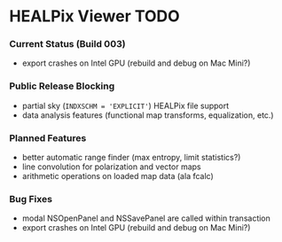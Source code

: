 # HEALPix Viewer TODO

### Current Status (Build 003)

- export crashes on Intel GPU (rebuild and debug on Mac Mini?)

### Public Release Blocking

- partial sky (`INDXSCHM = 'EXPLICIT'`) HEALPix file support
- data analysis features (functional map transforms, equalization, etc.)

### Planned Features

- better automatic range finder (max entropy, limit statistics?)
- line convolution for polarization and vector maps
- arithmetic operations on loaded map data (ala fcalc)

### Bug Fixes

- modal NSOpenPanel and NSSavePanel are called within transaction
- export crashes on Intel GPU (rebuild and debug on Mac Mini?)
